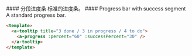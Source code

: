 <cn>
#### 分段进度条
标准的进度条。
</cn>

<us>
#### Progress bar with success segment
A standard progress bar.
</us>

```html
<template>
  <a-tooltip title="3 done / 3 in progress / 4 to do">
    <a-progress :percent="60" :successPercent="30" />
  </a-tooltip>
</template>
```

